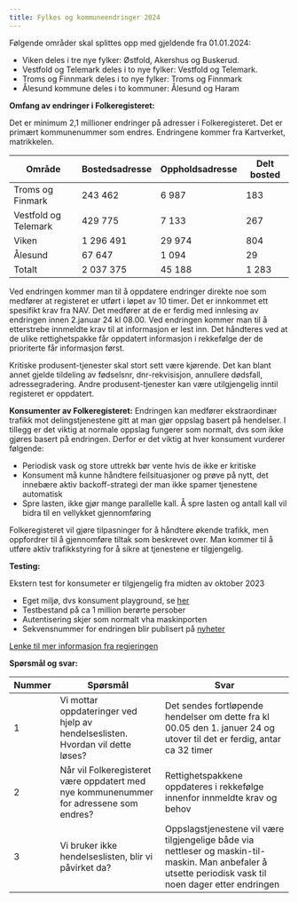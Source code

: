 ```yaml
---
title: Fylkes og kommuneendringer 2024
---
```

Følgende områder skal splittes opp med gjeldende fra 01.01.2024:
* Viken deles i tre nye fylker: Østfold, Akershus og Buskerud.
* Vestfold og Telemark deles i to nye fylker: Vestfold og Telemark.
* Troms og Finnmark deles i to nye fylker: Troms og Finnmark
* Ålesund kommune deles i to kommuner: Ålesund og Haram

<b>Omfang av endringer i Folkeregisteret:</b>

Det er minimum 2,1 millioner endringer på adresser i Folkeregisteret. Det er primært kommunenummer som endres. Endringene kommer fra Kartverket, matrikkelen.

| Område | Bostedsadresse | Oppholdsadresse | Delt bosted |
| ------------- | ------------- | ------------- | ------------- |
| Troms og Finmark | 243 462 | 6 987 | 183 |
| Vestfold og Telemark | 429 775 | 7 133  | 267  |
| Viken | 1 296 491 | 29 974  | 804  |
| Ålesund | 67 647 | 1 094  | 29  |
| Totalt | 2 037 375 | 45 188  | 1 283  |

Ved endringen kommer man til å oppdatere endringer direkte noe som medfører at registeret er utført i løpet av 10 timer. Det er innkommet ett spesifikt krav fra NAV. Det medfører at de er ferdig med innlesing av endringen innen 2.januar 24 kl 08.00. Ved endringen kommer man til å etterstrebe innmeldte krav til at informasjon er lest inn. Det håndteres ved at de ulike rettighetspakke får oppdatert informasjon i rekkefølge der de prioriterte får informasjon først. 

Kritiske produsent-tjenester skal stort sett være kjørende. Det kan blant annet gjelde tildeling av fødselsnr, dnr-rekvisisjon, annullere dødsfall, adressegradering. Andre produsent-tjenester kan være utilgjengelig inntil registeret er oppdatert.

<b>Konsumenter av Folkeregisteret:</b>
Endringen kan medfører ekstraordinær trafikk mot delingstjenestene gitt at man gjør oppslag basert på hendelser. I tillegg er det viktig at normale oppslag fungerer som normalt, dvs som ikke gjøres basert på endringen. Derfor er det viktig at hver konsument vurderer følgende:
* Periodisk vask og store uttrekk bør vente hvis de ikke er kritiske
* Konsument må kunne håndtere feilsituasjoner og prøve på nytt, det innebære aktiv backoff-strategi der man ikke spamer tjenestene automatisk
* Spre lasten, ikke gjør mange parallelle kall. Å spre lasten og antall kall vil bidra til en vellykket gjennomføring

Folkeregisteret vil gjøre tilpasninger for å håndtere økende trafikk, men oppfordrer til å gjennomføre tiltak som beskrevet over. Man kommer til å utføre aktiv trafikkstyring for å sikre at tjenestene er tilgjengelig.

<b>Testing:</b>

Ekstern test for konsumeter er tilgjengelig fra midten av oktober 2023
* Eget miljø, dvs konsument playground, se [her](https://skatteetaten.github.io/folkeregisteret-api-dokumentasjon/endepunkter/)
* Testbestand på ca 1 million berørte persober
* Autentisering skjer som normalt vha maskinporten
* Sekvensnummer for endringen blir publisert på [nyheter](https://skatteetaten.github.io/folkeregisteret-api-dokumentasjon/nyheter/)

[Lenke til mer informasjon fra regjeringen](https://www.regjeringen.no/no/tema/kommuner-og-regioner/kommunestruktur/nye-kommune-og-fylkesnummer-fra-1.-januar-2024/id2924701)

<b>Spørsmål og svar:</b>

| Nummer | Spørsmål | Svar |
| ------------- | ------------- | ------------- |
| 1 | Vi mottar oppdateringer ved hjelp av hendelseslisten. Hvordan vil dette løses? | Det sendes fortløpende hendelser om dette fra kl 00.05 den 1. januer 24 og utover til det er ferdig, antar ca 32 timer |
| 2 | Når vil Folkeregisteret være oppdatert med nye kommunenummer for adressene som endres? | Rettighetspakkene oppdateres i rekkefølge innenfor innmeldte krav og behov  |
| 3 | Vi bruker ikke hendelseslisten, blir vi påvirket da? | Oppslagstjenestene vil være tilgjengelige både via nettleser og maskin-til-maskin. Man anbefaler å utsette periodisk vask til noen dager etter endringen  |
